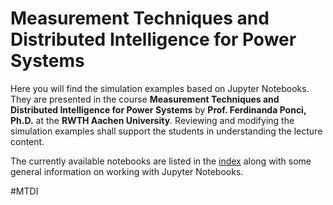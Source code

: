 # Measurement Techniques and Distributed Intelligence for Power Systems

Here you will find the simulation examples based on Jupyter Notebooks. They are presented in the course **Measurement Techniques and Distributed Intelligence for Power Systems** by **Prof. Ferdinanda Ponci, Ph.D.** at the **RWTH Aachen University**. Reviewing and modifying the simulation examples shall support the students in understanding the lecture content.  

The currently available notebooks are listed in the [index](./index.ipynb) along with some general information on working with Jupyter Notebooks.

#MTDI